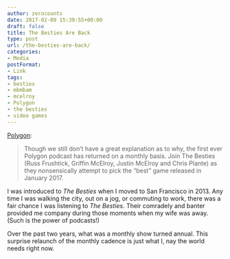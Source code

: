```yaml
---
author: zerocounts
date: 2017-02-09 15:39:55+00:00
draft: false
title: The Besties Are Back
type: post
url: /the-besties-are-back/
categories:
- Media
postFormat:
- Link
tags:
- besties
- mbmbam
- mcelroy
- Polygon
- the besties
- video games
---
```


[Polygon](http://www.polygon.com/2017/2/9/14559068/the-besties-pick-the-best-games-of-january-2017):


<blockquote>Though we still don’t have a great explanation as to why, the first ever Polygon podcast has returned on a monthly basis. Join The Besties (Russ Frushtick, Griffin McElroy, Justin McElroy and Chris Plante) as they nonsensically attempt to pick the “best” game released in January 2017.</blockquote>


I was introduced to _The Besties_ when I moved to San Francisco in 2013. Any time I was walking the city, out on a jog, or commuting to work, there was a fair chance I was listening to _The Besties_. Their comradely and banter provided me company during those moments when my wife was away. (Such is the power of podcasts!)

Over the past two years, what was a monthly show turned annual. This surprise relaunch of the monthly cadence is just what I, nay the world needs right now.

